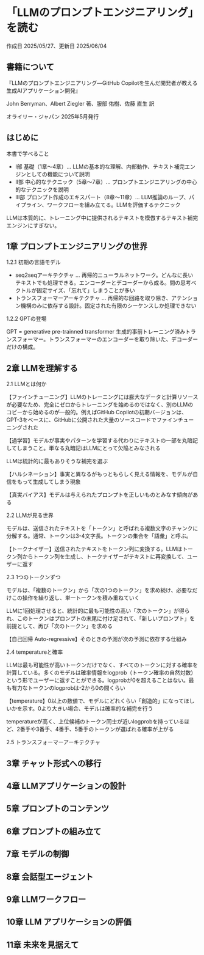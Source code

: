 # 「LLMのプロンプトエンジニアリング」を読む

作成日 2025/05/27、更新日 2025/06/04

## 書籍について

『LLMのプロンプトエンジニアリング―GitHub Copilotを生んだ開発者が教える生成AIアプリケーション開発』

John Berryman、Albert Ziegler 著、服部 佑樹、佐藤 直生 訳

オライリー・ジャパン 2025年5月発行

## はじめに

本書で学べること

- I部 基礎（1章～4章）... LLMの基本的な理解、内部動作、テキスト補完エンジンとしての機能について説明
- II部 中心的なテクニック（5章～7章）... プロンプトエンジニアリングの中心的なテクニックを説明
- III部 プロンプト作成のエキスパート（8章～11章）... LLM推論のループ、パイプライン、ワークフローを組み立てる。LLMを評価するテクニック

LLMは本質的に、トレーニング中に提供されるテキストを模倣するテキスト補完エンジンにすぎない。

## 1章 プロンプトエンジニアリングの世界

1.2.1 初期の言語モデル

- seq2seqアーキテクチャ ... 再帰的ニューラルネットワーク。どんなに長いテキストでも処理できる。エンコーダーとデコーダーから成る。間の思考ベクトルが固定サイズ、「忘れて」しまうことが多い
- トランスフォーマーアーキテクチャ ... 再帰的な回路を取り除き、アテンション機構のみに依存する設計。固定された有限のシーケンスしか処理できない

1.2.2 GPTの登場

GPT = generative pre-trainned transformer 生成的事前トレーニング済みトランスフォーマー。トランスフォーマーのエンコーダーを取り除いた、デコーダーだけの構成。

## 2章 LLMを理解する

2.1 LLMとは何か

【ファインチューニング】LLMのトレーニングには膨大なデータと計算リソースが必要なため、完全にゼロからトレーニングを始めるのではなく、別のLLMのコピーから始めるのが一般的。例えばGitHub Copilotの初期バージョンは、GPT-3をベースに、GitHubに公開された大量のソースコードでファインチューニングされた

【過学習】モデルが事実やパターンを学習する代わりにテキストの一部を丸暗記してしまうこと。単なる丸暗記はLLMにとって欠陥とみなされる

LLMは統計的に最もありそうな補完を選ぶ

【ハルシネーション】事実と異なるがもっともらしく見える情報を、モデルが自信をもって生成してしまう現象

【真実バイアス】モデルは与えられたプロンプトを正しいものとみなす傾向がある

2.2 LLMが見る世界

モデルは、送信されたテキストを「トークン」と呼ばれる複数文字のチャンクに分解する。通常、トークンは3-4文字長。トークンの集合を「語彙」と呼ぶ。

【トークナイザー】送信されたテキストをトークン列に変換する。LLMはトークン列からトークン列を生成し、トークナイザーがテキストに再変換して、ユーザーに返す

2.3 1つのトークンずつ

モデルは、「複数のトークン」から「次の1つのトークン」を求め続け、必要なだけこの操作を繰り返し、単一トークンを積み重ねていく

LLMに1回処理させると、統計的に最も可能性の高い「次のトークン」が得られ、このトークンはプロンプトの末尾に付け足されて、「新しいプロンプト」を前提として、再び「次のトークン」を求める

【自己回帰 Auto-regressive】そのときの予測が次の予測に依存する仕組み

2.4 temperatureと確率

LLMは最も可能性が高いトークンだけでなく、すべてのトークンに対する確率を計算している。多くのモデルは確率情報をlogprob（トークン確率の自然対数）という形でユーザーに返すことができる。logprobが0を超えることはない。最も有力なトークンのlogprobは-2から0の間くらい

【temperature】0以上の数値で、モデルにどれくらい「創造的」になってほしいかを示す。0より大きい場合、モデルは確率的な補完を行う

temperatureが高く、上位候補のトークン同士が近いlogprobを持っているほど、2番手や3番手、4番手、5番手のトークンが選ばれる確率が上がる

2.5 トランスフォーマーアーキテクチャ

## 3章 チャット形式への移行

## 4章 LLMアプリケーションの設計

## 5章 プロンプトのコンテンツ

## 6章 プロンプトの組み立て

## 7章 モデルの制御

## 8章 会話型エージェント

## 9章 LLMワークフロー

## 10章 LLM アプリケーションの評価

## 11章 未来を見据えて
